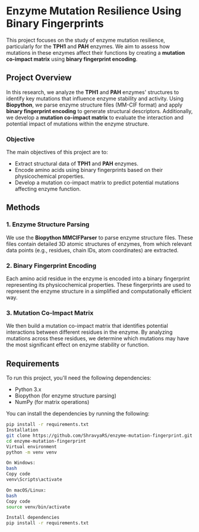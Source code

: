 # Enzyme Mutation Resilience Using Binary Fingerprints

This project focuses on the study of enzyme mutation resilience, particularly for the **TPH1** and **PAH** enzymes. We aim to assess how mutations in these enzymes affect their functions by creating a **mutation co-impact matrix** using **binary fingerprint encoding**.

## Project Overview

In this research, we analyze the **TPH1** and **PAH** enzymes' structures to identify key mutations that influence enzyme stability and activity. Using **Biopython**, we parse enzyme structure files (MM-CIF format) and apply **binary fingerprint encoding** to generate structural descriptors. Additionally, we develop a **mutation co-impact matrix** to evaluate the interaction and potential impact of mutations within the enzyme structure.

### Objective

The main objectives of this project are to:
- Extract structural data of **TPH1** and **PAH** enzymes.
- Encode amino acids using binary fingerprints based on their physicochemical properties.
- Develop a mutation co-impact matrix to predict potential mutations affecting enzyme function.

## Methods

### 1. **Enzyme Structure Parsing**
   We use the **Biopython MMCIFParser** to parse enzyme structure files. These files contain detailed 3D atomic structures of enzymes, from which relevant data points (e.g., residues, chain IDs, atom coordinates) are extracted.

### 2. **Binary Fingerprint Encoding**
   Each amino acid residue in the enzyme is encoded into a binary fingerprint representing its physicochemical properties. These fingerprints are used to represent the enzyme structure in a simplified and computationally efficient way.

### 3. **Mutation Co-Impact Matrix**
   We then build a mutation co-impact matrix that identifies potential interactions between different residues in the enzyme. By analyzing mutations across these residues, we determine which mutations may have the most significant effect on enzyme stability or function.

## Requirements

To run this project, you'll need the following dependencies:

- Python 3.x
- Biopython (for enzyme structure parsing)
- NumPy (for matrix operations)

You can install the dependencies by running the following:

```bash
pip install -r requirements.txt
Installation
git clone https://github.com/ShravyaRS/enzyme-mutation-fingerprint.git
cd enzyme-mutation-fingerprint
Virtual environment
python -m venv venv

On Windows:
bash
Copy code
venv\Scripts\activate

On macOS/Linux:
bash
Copy code
source venv/bin/activate

Install dependencies
pip install -r requirements.txt
